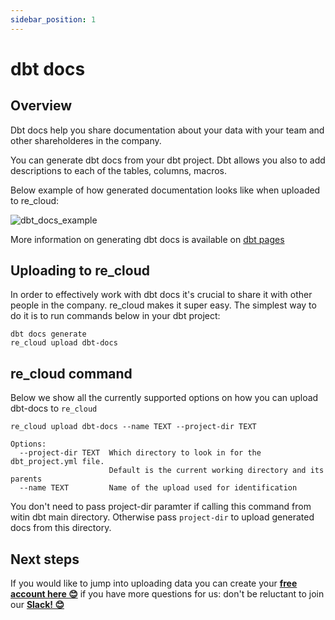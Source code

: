 ```yaml
---
sidebar_position: 1
---
```



# dbt docs

## Overview

Dbt docs help you share documentation about your data with your team and other shareholderes in the company.

You can generate dbt docs from your dbt project. Dbt allows you also to add descriptions to each of the tables, columns, macros.

Below example of how generated documentation looks like when uploaded to re_cloud:

![dbt_docs_example](/re_cloud/integrations/dbt_docs.png)

More information on generating dbt docs is available on [dbt pages](https://docs.getdbt.com/docs/building-a-dbt-project/documentation)

## Uploading to re_cloud

In order to effectively work with dbt docs it's crucial to share it with other people in the company.
re_cloud makes it super easy. The simplest way to do it is to run commands below in your dbt project:


```
dbt docs generate
re_cloud upload dbt-docs
```

## re_cloud command 

Below we show all the currently supported options on how you can upload dbt-docs to `re_cloud`

```
re_cloud upload dbt-docs --name TEXT --project-dir TEXT

Options:
  --project-dir TEXT  Which directory to look in for the dbt_project.yml file.
                      Default is the current working directory and its parents
  --name TEXT         Name of the upload used for identification
```

You don't need to pass project-dir paramter if calling this command from witin dbt main directory. Otherwise pass `project-dir` to upload generated docs from this directory.

## Next steps

If you would like to jump into uploading data you can create your **[free account here 😊](https://cloud.getre.io/#/register)** if you have more questions for us: don't be reluctant to join our **[Slack! 😊](https://www.getre.io/slack)**
